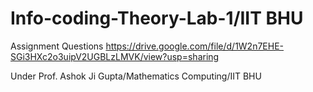 # Info-coding-Theory-Lab-1/IIT BHU

Assignment Questions 
https://drive.google.com/file/d/1W2n7EHE-SGi3HXc2o3uipV2UGBLzLMVK/view?usp=sharing

Under Prof. Ashok Ji Gupta/Mathematics Computing/IIT BHU
